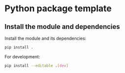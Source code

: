 # Python package template
## Install the module and dependencies

Install the module and its dependencies:

``` bash
pip install .
```

For development:

``` bash
pip install --editable .[dev]
```
